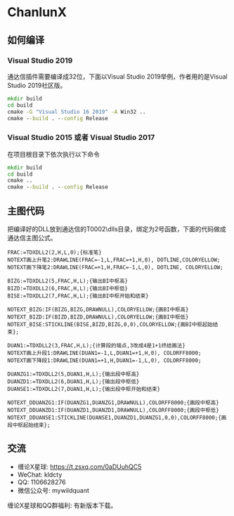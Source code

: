 ﻿# ChanlunX

## 如何编译

### Visual Studio 2019

通达信插件需要编译成32位，下面以Visual Studio 2019举例，作者用的是Visual Studio 2019社区版。

```cmd
mkdir build
cd build
cmake -G "Visual Studio 16 2019" -A Win32 ..
cmake --build . --config Release
```

### Visual Studio 2015 或者 Visual Studio 2017

在项目根目录下依次执行以下命令

```cmd
mkdir build
cd build
cmake ..
cmake --build . --config Release
```

## 主图代码

把编译好的DLL放到通达信的T0002\dlls目录，绑定为2号函数，下面的代码做成通达信主图公式。

```text
FRAC:=TDXDLL2(2,H,L,0);{标准笔}
NOTEXT画上升笔2:DRAWLINE(FRAC=-1,L,FRAC=+1,H,0), DOTLINE,COLORYELLOW;
NOTEXT画下降笔2:DRAWLINE(FRAC=+1,H,FRAC=-1,L,0), DOTLINE, COLORYELLOW;

BIZG:=TDXDLL2(5,FRAC,H,L);{输出BI中枢高}
BIZD:=TDXDLL2(6,FRAC,H,L);{输出BI中枢低}
BISE:=TDXDLL2(7,FRAC,H,L);{输出BI中枢开始和结束}

NOTEXT_BIZG:IF(BIZG,BIZG,DRAWNULL),COLORYELLOW;{画BI中枢高}
NOTEXT_BIZD:IF(BIZD,BIZD,DRAWNULL),COLORYELLOW;{画BI中枢低}
NOTEXT_BISE:STICKLINE(BISE,BIZD,BIZG,0,0),COLORYELLOW;{画BI中枢起始结束};

DUAN1:=TDXDLL2(3,FRAC,H,L);{计算段的端点,3改成4是1+1终结画法}
NOTEXT画上升段1:DRAWLINE(DUAN1=-1,L,DUAN1=+1,H,0), COLORFF8000;
NOTEXT画下降段1:DRAWLINE(DUAN1=+1,H,DUAN1=-1,L,0), COLORFF8000;

DUANZG1:=TDXDLL2(5,DUAN1,H,L);{输出段中枢高}
DUANZD1:=TDXDLL2(6,DUAN1,H,L);{输出段中枢低}
DUANSE1:=TDXDLL2(7,DUAN1,H,L);{输出段中枢开始和结束}

NOTEXT_DDUANZG1:IF(DUANZG1,DUANZG1,DRAWNULL),COLORFF8000;{画段中枢高}
NOTEXT_DDUANZD1:IF(DUANZD1,DUANZD1,DRAWNULL),COLORFF8000;{画段中枢低}
NOTEXT_DDUANSE1:STICKLINE(DUANSE1,DUANZD1,DUANZG1,0,0),COLORFF8000;{画段中枢起始结束};
```

## 交流

- 缠论X星球: https://t.zsxq.com/0aDUuhQC5
- WeChat: kldcty
- QQ: 1106628276
- 微信公众号: mywildquant

缠论X星球和QQ群福利: 有新版本下载。
